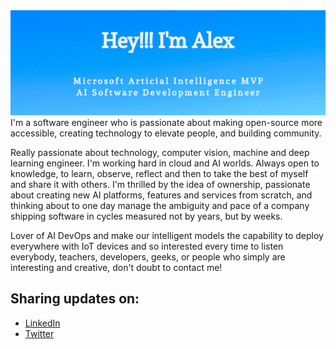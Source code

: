 <img src="https://raw.githubusercontent.com/alexandergg/alexandergg/master/gh-header-image-cropped.png">
I'm a software engineer who is passionate about making open-source more accessible, creating technology to elevate people, and building community. 

Really passionate about technology, computer vision, machine and deep learning engineer. I'm working hard in cloud and AI worlds. Always open to knowledge, to learn, observe, reflect and then to take the best of myself and share it with others. I'm thrilled by the idea of ownership, passionate about creating new AI platforms, features and services from scratch, and thinking about to one day manage the ambiguity and pace of a company shipping software in cycles measured not by years, but by weeks.

Lover of AI DevOps and make our intelligent models the capability to deploy everywhere with IoT devices and so interested every time to listen everybody, teachers, developers, geeks, or people who simply are interesting and creative, don't doubt to contact me!

## Sharing updates on:

- <a href="https://www.linkedin.com/in/monicampowell/">LinkedIn</a>
- <a href="https://twitter.com/alexndrglez">Twitter</a>
